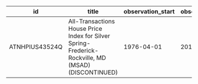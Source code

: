 | id             | title                                                                                              | observation_start   | observation_end   |
|----------------|----------------------------------------------------------------------------------------------------|---------------------|-------------------|
| ATNHPIUS43524Q | All-Transactions House Price Index for Silver Spring-Frederick-Rockville, MD (MSAD) (DISCONTINUED) | 1976-04-01          | 2018-07-01        |
